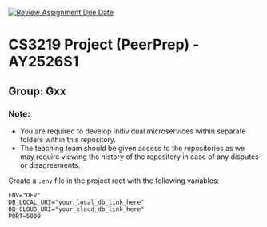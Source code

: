 [![Review Assignment Due Date](https://classroom.github.com/assets/deadline-readme-button-22041afd0340ce965d47ae6ef1cefeee28c7c493a6346c4f15d667ab976d596c.svg)](https://classroom.github.com/a/QUdQy4ix)
# CS3219 Project (PeerPrep) - AY2526S1
## Group: Gxx

### Note: 
- You are required to develop individual microservices within separate folders within this repository.
- The teaching team should be given access to the repositories as we may require viewing the history of the repository in case of any disputes or disagreements. 

Create a `.env` file in the project root with the following variables:

```env
ENV="DEV"
DB_LOCAL_URI="your_local_db_link_here"
DB_CLOUD_URI="your_cloud_db_link_here"
PORT=5000